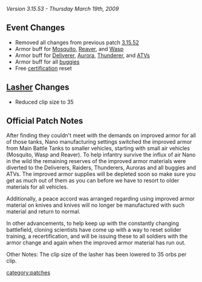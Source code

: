 _Version 3.15.53 - Thursday March 19th, 2009_

## Event Changes

- Removed all changes from previous patch
  [3.15.52](3.md.15.52 "wikilink")
- Armor buff for [Mosquito](Mosquito.md "wikilink"),
  [Reaver](Reaver.md "wikilink"), and [Wasp](Wasp.md "wikilink")
- Armor buff for [Deliverer](Deliverer.md "wikilink"),
  [Aurora](Aurora.md "wikilink"), [Thunderer](Thunderer.md "wikilink"), and
  [ATVs](ATV.md "wikilink")
- Armor buff for all [buggies](Assault_Buggy.md "wikilink")
- Free [certification](certification.md "wikilink") reset

## [Lasher](Lasher.md "wikilink") Changes

- Reduced clip size to 35

## Official Patch Notes

After finding they couldn't meet with the demands on improved armor for
all of those tanks, Nano manufacturing settings switched the improved
armor from Main Battle Tanks to smaller vehicles, starting with small
air vehicles (Mosquito, Wasp and Reaver). To help infantry survive the
influx of air Nano in the wild the remaining reserves of the improved
armor materials were diverted to the Deliverers, Raiders, Thunderers,
Auroras and all buggies and ATVs. The improved armor supplies will be
depleted soon so make sure you get as much out of them as you can before
we have to resort to older materials for all vehicles.

Additionally, a peace accord was arranged regarding using improved armor
material on knives and knives will no longer be manufactured with such
material and return to normal.

In other advancements, to help keep up with the constantly changing
battlefield, cloning scientists have come up with a way to reset solider
training, a recertification, and will be issuing these to all soldiers
with the armor change and again when the improved armor material has run
out.

Other Notes: The clip size of the lasher has been lowered to 35 orbs per
clip.

[category:patches](category:patches.md "wikilink")
